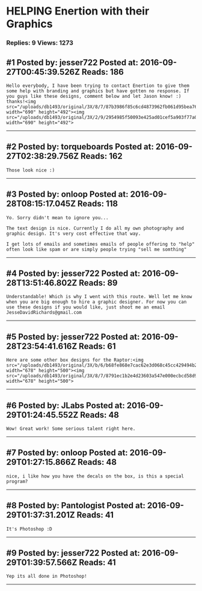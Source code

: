 # HELPING Enertion with their Graphics

### Replies: 9 Views: 1273

## \#1 Posted by: jesser722 Posted at: 2016-09-27T00:45:39.526Z Reads: 186

```
Hello everybody, I have been trying to contact Enertion to give them some help with branding and graphics but have gotten no response. If you guys like these designs, comment below and let Jason know! :) thanks!<img src="/uploads/db1493/original/3X/8/7/87b3986f85c6cd4873962fb061d95bea767bb6b2.jpg" width="690" height="492"><img src="/uploads/db1493/original/3X/2/9/2954985f50093e425ad01cef5a903f77a0eec6ee.jpg" width="690" height="492">
```

---
## \#2 Posted by: torqueboards Posted at: 2016-09-27T02:38:29.756Z Reads: 162

```
Those look nice :)
```

---
## \#3 Posted by: onloop Posted at: 2016-09-28T08:15:17.045Z Reads: 118

```
Yo. Sorry didn't mean to ignore you...

The text design is nice. Currently I do all my own photography and graphic design. It's very cost effective that way.

I get lots of emails and sometimes emails of people offering to "help" often look like spam or are simply people trying "sell me somthing"
```

---
## \#4 Posted by: jesser722 Posted at: 2016-09-28T13:51:46.802Z Reads: 89

```
Understandable! Which is why I went with this route. Well let me know when you are big enough to hire a graphic designer. For now you can use these designs if you would like, just shoot me an email JesseDavidRichards@gmail.com
```

---
## \#5 Posted by: jesser722 Posted at: 2016-09-28T23:54:41.616Z Reads: 61

```
Here are some other box designs for the Raptor:<img src="/uploads/db1493/original/3X/b/6/b68fe868e7cac62e3d068c45cc429494b20b1a70.jpg" width="678" height="500"><img src="/uploads/db1493/original/3X/8/7/8791ec1b2e4d23603a547e000ecbcd58d9f0bbb9.jpg" width="678" height="500">
```

---
## \#6 Posted by: JLabs Posted at: 2016-09-29T01:24:45.552Z Reads: 48

```
Wow! Great work! Some serious talent right here.
```

---
## \#7 Posted by: onloop Posted at: 2016-09-29T01:27:15.866Z Reads: 48

```
nice, i like how you have the decals on the box, is this a special program?
```

---
## \#8 Posted by: Pantologist Posted at: 2016-09-29T01:37:31.201Z Reads: 41

```
It's Photoshop :D
```

---
## \#9 Posted by: jesser722 Posted at: 2016-09-29T01:39:57.566Z Reads: 41

```
Yep its all done in Photoshop!
```

---
